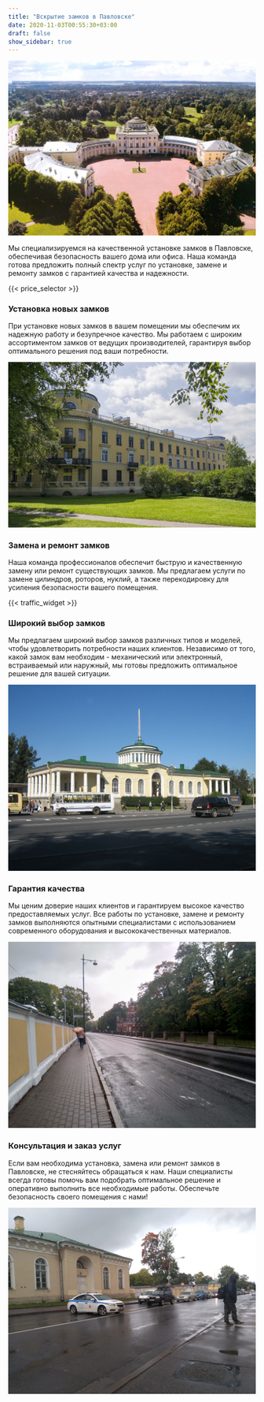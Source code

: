 ```yaml
---
title: "Вскрытие замков в Павловске"
date: 2020-11-03T00:55:30+03:00
draft: false
show_sidebar: true
---
```


![Установка замков в Павловске](Pavlovsk1.jpg)

Мы специализируемся на качественной установке замков в Павловске, обеспечивая безопасность вашего дома или офиса. Наша команда готова предложить полный спектр услуг по установке, замене и ремонту замков с гарантией качества и надежности.

{{< price_selector >}}

### Установка новых замков

При установке новых замков в вашем помещении мы обеспечим их надежную работу и безупречное качество. Мы работаем с широким ассортиментом замков от ведущих производителей, гарантируя выбор оптимального решения под ваши потребности.

![Установка замков в Павловске](Pavlovsk2.jpg)

### Замена и ремонт замков

Наша команда профессионалов обеспечит быструю и качественную замену или ремонт существующих замков. Мы предлагаем услуги по замене цилиндров, роторов, нуклий, а также перекодировку для усиления безопасности вашего помещения.

{{< traffic_widget >}}

### Широкий выбор замков

Мы предлагаем широкий выбор замков различных типов и моделей, чтобы удовлетворить потребности наших клиентов. Независимо от того, какой замок вам необходим - механический или электронный, встраиваемый или наружный, мы готовы предложить оптимальное решение для вашей ситуации.

![Установка замков в Павловске](Pavlovsk3.jpg)

### Гарантия качества

Мы ценим доверие наших клиентов и гарантируем высокое качество предоставляемых услуг. Все работы по установке, замене и ремонту замков выполняются опытными специалистами с использованием современного оборудования и высококачественных материалов.

![Установка замков в Павловске](Pavlovsk4.jpg)

### Консультация и заказ услуг

Если вам необходима установка, замена или ремонт замков в Павловске, не стесняйтесь обращаться к нам. Наши специалисты всегда готовы помочь вам подобрать оптимальное решение и оперативно выполнить все необходимые работы. Обеспечьте безопасность своего помещения с нами!

![Установка замков в Павловске](Pavlovsk5.jpg)